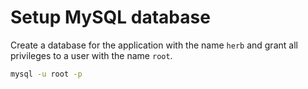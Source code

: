 # Setup MySQL database

Create a database for the application with the name `herb` and grant all privileges to a user with the name `root`.

```bash
mysql -u root -p
```

```sql
